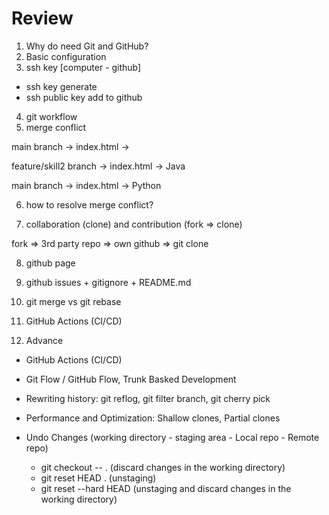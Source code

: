 # Review

1. Why do need Git and GitHub?
2. Basic configuration
3. ssh key [computer - github]

- ssh key generate
- ssh public key add to github

4. git workflow
5. merge conflict

main branch -> index.html ->

feature/skill2 branch -> index.html -> Java

main branch -> index.html -> Python

6. how to resolve merge conflict?

7. collaboration (clone) and contribution (fork => clone)

fork => 3rd party repo => own github => git clone

8. github page

9. github issues + gitignore + README.md

10. git merge vs git rebase

11. GitHub Actions (CI/CD)

12. Advance

- GitHub Actions (CI/CD)
- Git Flow / GitHub Flow, Trunk Basked Development
- Rewriting history: git reflog, git filter branch, git cherry pick
- Performance and Optimization: Shallow clones, Partial clones

- Undo Changes (working directory - staging area - Local repo - Remote repo)
  - git checkout -- . (discard changes in the working directory)
  - git reset HEAD . (unstaging)
  - git reset --hard HEAD (unstaging and discard changes in the working
    directory)
